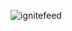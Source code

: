 ![ignitefeed](https://github.com/Lucasdias067/igniteFeed/assets/101364762/89b987fc-8fda-40ba-a2f3-c7fda799f8e2)
